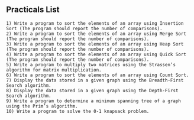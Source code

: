 ## Practicals List 
    1) Write a program to sort the elements of an array using Insertion Sort (The program should report the number of comparisons). 
    2) Write a program to sort the elements of an array using Merge Sort (The program should report the number of comparisons). 
    3) Write a program to sort the elements of an array using Heap Sort (The program should report the number of comparisons). 
    4) Write a program to sort the elements of an array using Quick Sort (The program should report the number of comparisons). 
    5) Write a program to multiply two matrices using the Strassen’s algorithm for matrix multiplication. 
    6) Write a program to sort the elements of an array using Count Sort. 
    7) Display the data stored in a given graph using the Breadth-First Search algorithm. 
    8) Display the data stored in a given graph using the Depth-First Search algorithm. 
    9) Write a program to determine a minimum spanning tree of a graph using the Prim’s algorithm. 
    10) Write a program to solve the 0-1 knapsack problem. 
